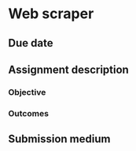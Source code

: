 # Web scraper

## Due date

## Assignment description

### Objective

### Outcomes

## Submission medium